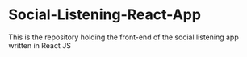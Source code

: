 # Social-Listening-React-App

This is the repository holding the front-end of the social listening app written in React JS